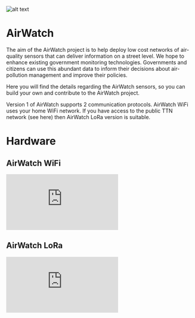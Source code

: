 ![alt text](https://github.com/rorygleeson/AirWatch/blob/master/LogoForGitHub.png)






AirWatch
========

The aim of the AirWatch project is to help deploy low cost networks of air-quality sensors that can deliver information on a street level. We hope to enhance existing government monitoring technologies. Governments and citizens can use this abundant data to inform their decisions about air-pollution management and improve their policies.


Here you will find the details regarding the AirWatch sensors, so you can build your own and contribute to the AirWatch project. 

Version 1 of AirWatch supports 2 communication protocols. AirWatch WiFi uses your home WiFi network.
If you have access to the public TTN network (see here) then AirWatch LoRa version is suitable. 


Hardware 
========

AirWatch WiFi
--------------

![alt text](https://github.com/rorygleeson/AirWatch/blob/master/Devices/LoRa/readme.md)


AirWatch LoRa
--------------

![alt text](https://github.com/rorygleeson/AirWatch/blob/master/Devices/WiFi/readme.md)
